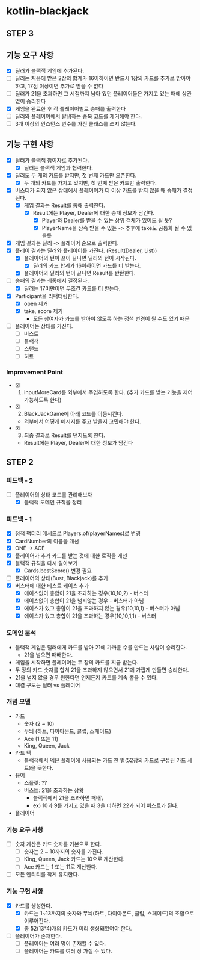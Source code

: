 # kotlin-blackjack

## STEP 3

## 기능 요구 사항

- [x] 딜러가 블랙잭 게임에 추가된다.
- [ ] 딜러는 처음에 받은 2장의 합계가 16이하이면 반드시 1장의 카드를 추가로 받아야 하고, 17점 이상이면 추가로 받을 수 없다
- [ ] 딜러가 21을 초과하면 그 시점까지 남아 있던 플레이어들은 가지고 있는 패에 상관 없이 승리한다
- [x] 게임을 완료한 후 각 플레이어별로 승패를 출력한다
- [ ] 딜러와 플레이어에서 발생하는 중복 코드를 제거해야 한다.
- [ ] 3개 이상의 인스턴스 변수를 가진 클래스를 쓰지 않는다.

## 기능 구현 사항

- [x] 딜러가 블랙잭 참여자로 추가된다.
  - [x] 딜러는 블랙잭 게임과 협력한다.
- [x] 딜러도 두 개의 카드를 받지만, 첫 번째 카드만 오픈한다.
  - [x] 두 개의 카드를 가지고 있지만, 첫 번째 받은 카드만 출력한다.
- [x] 버스터가 되지 않은 상태에서 플레이어가 더 이상 카드를 받지 않을 때 승패가 결정된다.
  - [x] 게임 결과는 Result를 통해 출력한다.
    - [x] Result에는 Player, Dealer에 대한 승패 정보가 담긴다.
      - [x] Player와 Dealer를 받을 수 있는 상위 객체가 있어도 될 듯?
      - [x] PlayerName을 상속 받을 수 있는 -> 추후에 take도 공통화 될 수 있을듯
- [x] 게임 결과는 딜러 -> 플레이어 순으로 출력한다.
- [x] 플레이 결과는 딜러와 플레이어를 가진다. (Result(Dealer, List<Player>))
  - [x] 플레이어의 턴이 끝이 끝나면 딜러의 턴이 시작된다.
    - [x] 딜러의 카드 합계가 16이하이면 카드를 더 받는다.
  - [x] 플레이어와 딜러의 턴이 끝나면 Result를 반환한다.
- [ ] 승패의 결과는 최종에서 결정된다.
  - [x] 딜러는 17미만이면 무조건 카드를 더 받는다.
- [x] Participant을 리팩터링한다.
  - [x] open 제거
  - [x] take, score 제거
    - 모든 참여자가 카드를 받아야 않도록 하는 정책 변경이 될 수도 있기 때문
- [ ] 플레이어는 상태를 가진다.
  - [ ] 버스트
  - [ ] 블랙잭
  - [ ] 스탠드
  - [ ] 히트

### Improvement Point

- [x] 1. inputMoreCard를 외부에서 주입하도록 한다. (추가 카드를 받는 기능을 제어 가능하도록 한다)
- [x] 2. BlackJackGame에 아래 코드를 이동시킨다.
   - 외부에서 어떻게 메시지를 주고 받을지 고민해야 한다.
- [x] 3. 최종 결과로 Result를 던지도록 한다.
  - Result에는 Player, Dealer에 대한 정보가 담긴다


## STEP 2

### 피드백 - 2

- [ ] 플레이어의 상태 코드를 관리해보자
  - [x] 블랙잭 도메인 규칙을 정리

### 피드백 - 1

- [x] 정적 팩터리 메서드로 Players.of(playerNames)로 변경
- [x] CardNumber의 이름을 개선
- [x] ONE -> ACE
- [x] 플레이어가 추가 카드를 받는 것에 대한 로직을 개선
- [x] 블랙잭 규칙을 다시 알아보기
  - [x] Cards.bestScore() 변경 필요
- [ ] 플레이어의 상태(Bust, Blackjack)를 추가
- [x] 버스터에 대한 테스트 케이스 추가
  - [x] 에이스없이 총합이 21을 초과하는 경우(10,10,2) - 버스터
  - [x] 에이스없이 총합이 21을 넘지않는 경우 - 버스터가 아님
  - [x] 에이스가 있고 총합이 21을 초과하지 않는 경우(10,10,1) - 버스터가 아님
  - [x] 에이스가 있고 총합이 21을 초과하는 경우(10,10,1,1) - 버스터

### 도메인 분석

- 블랙잭 게임은 딜러에게 카드를 받아 21에 가까운 수를 만드는 사람이 승리한다.
  - 21을 넘으면 패배한다.
- 게임을 시작하면 플레이어는 두 장의 카드를 지급 받는다.
- 두 장의 카드 숫자를 합쳐 21을 초과하지 않으면서 21에 가깝게 만들면 승리한다.
- 21을 넘지 않을 경우 원한다면 언제든지 카드를 계속 뽑을 수 있다.
- 대결 구도는 딜러 vs 플레이어

### 개념 모델

- 카드
  - 숫자 (2 ~ 10)
  - 무늬 (하트, 다이아몬드, 클럽, 스페이드)
  - Ace (1 또는 11) 
  - King, Queen, Jack
- 카드 덱
  - 블랙잭에서 덱은 플레이에 사용되는 카드 한 벌(52장의 카드로 구성된 카드 세트)을 뜻한다.
- 용어
  - 스플릿: ??
  - 버스트: 21을 초과하는 상황
    - 블랙잭에서 21을 초과하면 패배\
    - ex) 10과 9를 가지고 있을 때 3을 더하면 22가 되어 버스트가 된다.
- 플레이어

### 기능 요구 사항

- [ ] 숫자 계산은 카드 숫자를 기본으로 한다.
  - [ ] 숫자는 2 ~ 10까지의 숫자를 가진다.  
  - [ ] King, Queen, Jack 카드는 10으로 계산한다.
  - [ ] Ace 카드는 1 또는 11로 계산한다.
- [ ] 모든 엔티티를 작게 유지한다.

### 기능 구현 사항

- [x] 카드를 생성한다.
  - [x] 카드는 1~13까지의 숫자와 무늬(하트, 다이아몬드, 클럽, 스페이드)의 조합으로 이루어진다. 
  - [x] 총 52(13*4)개의 카드가 미리 생성돼있어야 한다.
- [ ] 플레이어가 존재한다.
  - [ ] 플레이어는 여러 명이 존재할 수 있다.
  - [ ] 플레이어는 카드를 여러 장 가질 수 있다.

